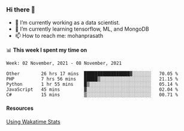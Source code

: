 ### Hi there 👋

- 🔭 I’m currently working as a data scientist.
- 🌱 I’m currently learning tensorflow, ML, and MongoDB
- 📫 How to reach me: mohanprasath

📊 **This week I spent my time on**
<!--START_SECTION:waka-->
```text
Week: 02 November, 2021 - 08 November, 2021

Other        26 hrs 17 mins  █████████████████▓░░░░░░░   70.05 % 
PHP          7 hrs 56 mins   █████▒░░░░░░░░░░░░░░░░░░░   21.15 % 
Python       1 hr 55 mins    █▒░░░░░░░░░░░░░░░░░░░░░░░   05.14 % 
JavaScript   45 mins         ▓░░░░░░░░░░░░░░░░░░░░░░░░   02.04 % 
C#           15 mins         ▒░░░░░░░░░░░░░░░░░░░░░░░░   00.71 % 
```
<!--END_SECTION:waka-->

#### Resources
[Using Wakatime Stats](https://github.com/marketplace/actions/waka-readme)
